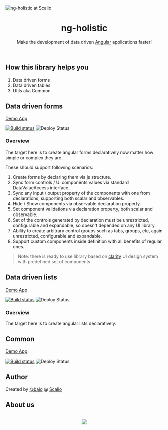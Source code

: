 
![ng-holistic at Scalio](https://raw.githubusercontent.com/scalio/ng-holistic/master/scalio-mark-h.svg?sanitize=true)

<h1 align="center">ng-holistic</h1>

<p align="center">
  Make the development of data driven <a href="https://angular.io/">Angular</a> applications faster!
</p>

&nbsp;
## How this library helps you
1. Data driven forms
2. Data driven tables
3. Utils aka Common

## Data driven forms

[Demo App](https://forms.ng-holistic.com/)

[![Build status](https://ngholistic.scaliolabs.com/ng-holistic/_apis/build/status/clr-forms-sandbox-app-CI)](https://ngholistic.scaliolabs.com/ng-holistic/_build/latest?definitionId=11)
![Deploy Status](https://ngholistic.scaliolabs.com/_apis/public/Release/badge/814e043a-d890-4fe8-bde7-30b8343d7f7b/3/3)

### Overview

The target here is to create angular forms declaratively now matter how simple or complex they are.


These should support following scenarios:

1. Create forms by declaring them via js structure.
2. Sync form controls / UI components values via standard DataValueAccess interface.
3. Sync any input / output property of the components with one from declarations, supporting both scalar and observables.
4. Hide / Show components via observable declaration property.
5. Set component validations via declaration property, both scalar and observable.
6. Set of the controls generated by declaration must be unrestricted, configurable and expandable, so doesn't depended on any UI library.
7. Ability to create arbitrary control groups such as tabs, groups, etc, again unrestricted, configurable and expandable.
8. Support custom components inside definition with all benefits of regular ones.

> Note: there is ready to use library based on [clarity](https://vmware.github.io/clarity/) UI design system with predefined set of components.

## Data driven lists

[Demo App](https://lists.ng-holistic.com)

[![Build status](https://ngholistic.scaliolabs.com/ng-holistic/_apis/build/status/clr-list-CI)](https://baio.visualstudio.com/ng-holistic/_build/latest?definitionId=21)
![Deploy Status](https://ngholistic.scaliolabs.com/_apis/public/Release/badge/814e043a-d890-4fe8-bde7-30b8343d7f7b/11/11)


### Overview

The target here is to create angular lists declaratively.

## Common

[Demo App](https://common.ng-holistic.com/)

[![Build status](https://ngholistic.scaliolabs.com/ng-holistic/_apis/build/status/clr-common-sandbox-app-CI)](https://ngholistic.scaliolabs.com/ng-holistic/_build/latest?definitionId=20)
![Deploy Status](https://ngholistic.scaliolabs.com/_apis/public/Release/badge/814e043a-d890-4fe8-bde7-30b8343d7f7b/10/10)

## Author
Created by [@baio](https://github.com/baio/) @ [Scalio](https://scal.io/)

## About us
<p align="center">
    <br/>
    <a href="https://scal.io/">
        <img src="https://raw.githubusercontent.com/scalio/bazel-status/master/assets/scalio-logo.svg?sanitize=true" />
    </a>
    <br/>
</p>


